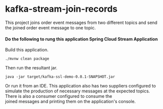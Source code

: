 # kafka-stream-join-records
This project joins order event messages from two different topics and send the joined order event message to one topic.

#### Do the following to rung this application Spring Cloud Stream Application

Build this application.

```
./mvnw clean package
```

Then run the resultant jar.

```
java -jar target/kafka-ssl-demo-0.0.1-SNAPSHOT.jar
```

Or run it from an IDE.
This application also has two suppliers configured to simulate the production of necessary messages at the expected topics. There is also a consumer configured to consume the   
joined messages and printing them on the application's console.